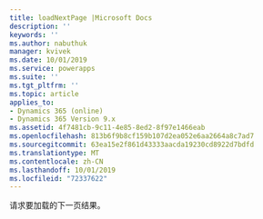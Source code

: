 ```yaml
---
title: loadNextPage |Microsoft Docs
description: ''
keywords: ''
ms.author: nabuthuk
manager: kvivek
ms.date: 10/01/2019
ms.service: powerapps
ms.suite: ''
ms.tgt_pltfrm: ''
ms.topic: article
applies_to:
- Dynamics 365 (online)
- Dynamics 365 Version 9.x
ms.assetid: 4f7481cb-9c11-4e85-8ed2-8f97e1466eab
ms.openlocfilehash: 813b6f9b8cf159b107d2ea052e6aa2664a8c7ad7
ms.sourcegitcommit: 63ea15e2f861d43333aacda19230cd8922d7bdfd
ms.translationtype: MT
ms.contentlocale: zh-CN
ms.lasthandoff: 10/01/2019
ms.locfileid: "72337622"
---
```

请求要加载的下一页结果。
